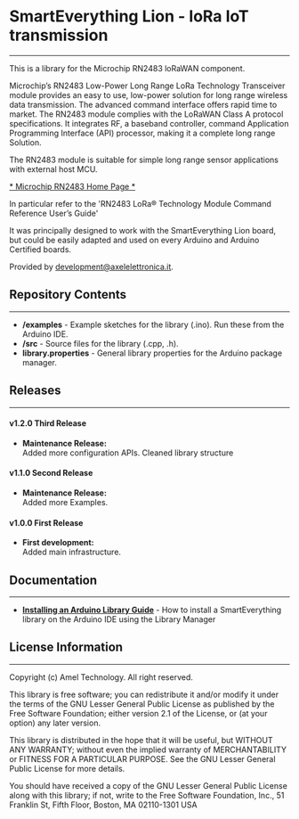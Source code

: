 # SmartEverything Lion - loRa IoT transmission
----

This is a library for the Microchip RN2483 loRaWAN component.

Microchip’s RN2483 Low-Power Long Range LoRa Technology Transceiver module
provides an easy to use, low-power solution for long range wireless data transmission. 
The advanced command interface offers rapid time to market.
The RN2483 module complies with the LoRaWAN Class A protocol specifications. 
It integrates RF, a baseband controller, command Application Programming Interface (API) processor, 
making it a complete long range Solution.

The RN2483 module is suitable for simple long range sensor applications with external host MCU.


[* Microchip RN2483 Home Page *](http://www.microchip.com/wwwproducts/en/RN2483)

In particular refer to the 'RN2483 LoRa® Technology Module Command Reference User’s Guide'

It was principally designed to work with the SmartEverything Lion board, but could
be easily adapted and used on every Arduino and Arduino Certified boards.

Provided by <development@axelelettronica.it>.

## Repository Contents
-------------------
* **/examples** - Example sketches for the library (.ino). Run these from the Arduino IDE.
* **/src** - Source files for the library (.cpp, .h).
* **library.properties** - General library properties for the Arduino package manager.

## Releases  
---  
#### v1.2.0 Third Release  
* **Maintenance Release:**  
    Added more configuration APIs.
    Cleaned library structure
    
#### v1.1.0 Second Release  
* **Maintenance Release:**  
    Added more Examples.  
 
#### v1.0.0 First Release  
* **First development:**  
    Added main infrastructure.  
 
## Documentation
--------------

* **[Installing an Arduino Library Guide](http://www.arduino.cc/en/Guide/Libraries#toc3)** - How to install a SmartEverything library on the Arduino IDE using the Library Manager


## License Information
-------------------

Copyright (c) Amel Technology. All right reserved.

This library is free software; you can redistribute it and/or
modify it under the terms of the GNU Lesser General Public
License as published by the Free Software Foundation; either
version 2.1 of the License, or (at your option) any later version.

This library is distributed in the hope that it will be useful,
but WITHOUT ANY WARRANTY; without even the implied warranty of
MERCHANTABILITY or FITNESS FOR A PARTICULAR PURPOSE. See the GNU
Lesser General Public License for more details.

You should have received a copy of the GNU Lesser General Public
License along with this library; if not, write to the Free Software
Foundation, Inc., 51 Franklin St, Fifth Floor, Boston, MA 02110-1301 USA
